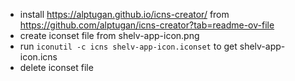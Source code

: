 - install https://alptugan.github.io/icns-creator/ from https://github.com/alptugan/icns-creator?tab=readme-ov-file
- create iconset file from shelv-app-icon.png
- run `iconutil -c icns shelv-app-icon.iconset` to get shelv-app-icon.icns
- delete iconset file
